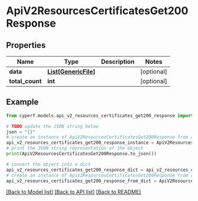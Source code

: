 # ApiV2ResourcesCertificatesGet200Response


## Properties

Name | Type | Description | Notes
------------ | ------------- | ------------- | -------------
**data** | [**List[GenericFile]**](GenericFile.md) |  | [optional] 
**total_count** | **int** |  | [optional] 

## Example

```python
from cyperf.models.api_v2_resources_certificates_get200_response import ApiV2ResourcesCertificatesGet200Response

# TODO update the JSON string below
json = "{}"
# create an instance of ApiV2ResourcesCertificatesGet200Response from a JSON string
api_v2_resources_certificates_get200_response_instance = ApiV2ResourcesCertificatesGet200Response.from_json(json)
# print the JSON string representation of the object
print(ApiV2ResourcesCertificatesGet200Response.to_json())

# convert the object into a dict
api_v2_resources_certificates_get200_response_dict = api_v2_resources_certificates_get200_response_instance.to_dict()
# create an instance of ApiV2ResourcesCertificatesGet200Response from a dict
api_v2_resources_certificates_get200_response_from_dict = ApiV2ResourcesCertificatesGet200Response.from_dict(api_v2_resources_certificates_get200_response_dict)
```
[[Back to Model list]](../README.md#documentation-for-models) [[Back to API list]](../README.md#documentation-for-api-endpoints) [[Back to README]](../README.md)


